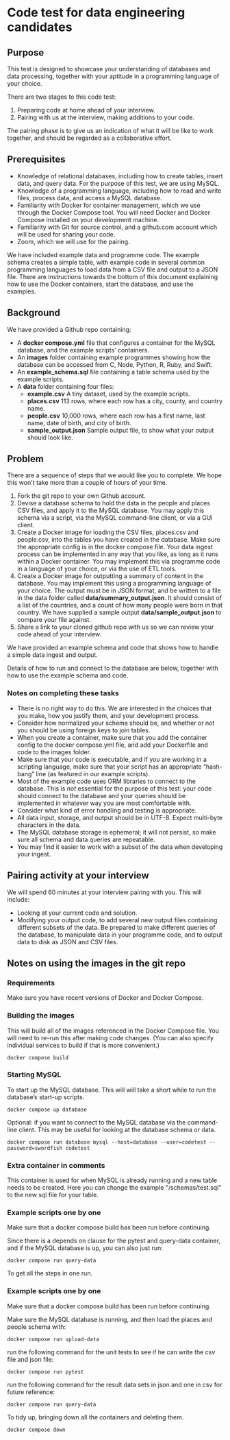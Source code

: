 # Code test for data engineering candidates

## Purpose

This test is designed to showcase your understanding of databases and data processing, together with your aptitude in a programming language of your choice.

There are two stages to this code test:

1. Preparing code at home ahead of your interview.
2. Pairing with us at the interview, making additions to your code.

The pairing phase is to give us an indication of what it will be like to work together, and should be regarded as a collaborative effort.

## Prerequisites

- Knowledge of relational databases, including how to create tables, insert data, and query data. For the purpose of this test, we are using MySQL.
- Knowledge of a programming language, including how to read and write files, process data, and access a MySQL database.
- Familiarity with Docker for container management, which we use through the Docker Compose tool. You will need Docker and Docker Compose installed on your development machine.
- Familiarity with Git for source control, and a github.com account which will be used for sharing your code.
- Zoom, which we will use for the pairing.

We have included example data and programme code. The example schema creates a simple table, with example code in several common programming languages to load data from a CSV file and output to a JSON file. There are instructions towards the bottom of this document explaining how to use the Docker containers, start the database, and use the examples.

## Background

We have provided a Github repo containing:

- A **docker compose.yml** file that configures a container for the MySQL database, and the example scripts’ containers.
- An **images** folder containing example programmes showing how the database can be accessed from C, Node, Python, R, Ruby, and Swift.
- An **example_schema.sql** file containing a table schema used by the example scripts.
- A **data** folder containing four files:
  - **example.csv** A tiny dataset, used by the example scripts.
  - **places.csv** 113 rows, where each row has a city, county, and country name.
  - **people.csv** 10,000 rows, where each row has a first name, last name, date of birth, and city of birth.
  - **sample_output.json** Sample output file, to show what your output should look like.

## Problem

There are a sequence of steps that we would like you to complete. We hope this won't take more than a couple of hours of your time.

1. Fork the git repo to your own Github account.
2. Devise a database schema to hold the data in the people and places CSV files, and apply it to the MySQL database. You may apply this schema via a script, via the MySQL command-line client, or via a GUI client.
3. Create a Docker image for loading the CSV files, places.csv and people.csv, into the tables you have created in the database. Make sure the appropriate config is in the docker compose file. Your data ingest process can be implemented in any way that you like, as long as it runs within a Docker container. You may implement this via programme code in a language of your choice, or via the use of ETL tools.
4. Create a Docker image for outputting a summary of content in the database. You may implement this using a programming language of your choice. The output must be in JSON format, and be written to a file in the data folder called **data/summary_output.json**. It should consist of a list of the countries, and a count of how many people were born in that country. We have supplied a sample output **data/sample_output.json** to compare your file against.
5. Share a link to your cloned github repo with us so we can review your code ahead of your interview.

We have provided an example schema and code that shows how to handle a simple data ingest and output.

Details of how to run and connect to the database are below, together with how to use the example schema and code.

### Notes on completing these tasks

- There is no right way to do this. We are interested in the choices that you make, how you justify them, and your development process.
- Consider how normalized your schema should be, and whether or not you should be using foreign keys to join tables.
- When you create a container, make sure that you add the container config to the docker compose.yml file, and add your Dockerfile and code to the images folder.
- Make sure that your code is executable, and if you are working in a scripting language, make sure that your script has an appropriate “hash-bang” line (as featured in our example scripts).
- Most of the example code uses ORM libraries to connect to the database. This is _not_ essential for the purpose of this test: your code should connect to the database and your queries should be implemented in whatever way you are most comfortable with.
- Consider what kind of error handling and testing is appropriate.
- All data input, storage, and output should be in UTF-8. Expect multi-byte characters in the data.
- The MySQL database storage is ephemeral; it will not persist, so make sure all schema and data queries are repeatable.
- You may find it easier to work with a subset of the data when developing your ingest.

## Pairing activity at your interview

We will spend 60 minutes at your interview pairing with you. This will include:

- Looking at your current code and solution.
- Modifying your output code, to add several new output files containing different subsets of the data. Be prepared to make different queries of the database, to manipulate data in your programme code, and to output data to disk as JSON and CSV files.

## Notes on using the images in the git repo

### Requirements

Make sure you have recent versions of Docker and Docker Compose.

### Building the images

This will build all of the images referenced in the Docker Compose file. You will need to re-run this after making code changes. (You can also specify individual services to build if that is more convenient.)

```
docker compose build
```

### Starting MySQL

To start up the MySQL database. This will will take a short while to run the database’s start-up scripts.

```
docker compose up database
```

Optional: if you want to connect to the MySQL database via the command-line client. This may be useful for looking at the database schema or data.

```
docker compose run database mysql --host=database --user=codetest --password=swordfish codetest
```

### Extra container in comments

This container is used for when MySQL is already running and a new table needs to be created.
Here you can change the example "/schemas/test.sql" to the new sql file for your table.

### Example scripts one by one

Make sure that a docker compose build has been run before continuing.

Since there is a depends on clause for the pytest and query-data container, and if the MySQL database is up, you can also just run:

```
docker compose run query-data
```

To get all the steps in one run.

### Example scripts one by one

Make sure that a docker compose build has been run before continuing.

Make sure the MySQL database is running, and then load the places and people schema with:

```
docker compose run upload-data
```

run the following command for the unit tests to see if he can write the csv file and json file:

```
docker compose run pytest
```

run the following command for the result data sets in json and one in csv for future reference:

```
docker compose run query-data
```

To tidy up, bringing down all the containers and deleting them.

```
docker compose down
```
